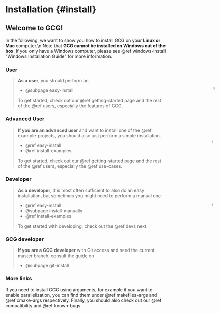 # Installation {#install}

## Welcome to GCG!
In the following, we want to show you how to install GCG on your **Linux or Mac** computer.\n
Note that **GCG cannot be installed on Windows out of the box**. If you only have a Windows computer, please see @ref windows-install "Windows Installation Guide" for more information.  

### User
<img src="user.png" style="height:4%; position:absolute; right:40px; margin-top:30px;">

> **As a user**, you should perform an
> * @subpage easy-install 
>
> To get started, check out our @ref getting-started page and the rest of the @ref users, especially the features of GCG.

### Advanced User
<img src="advanced-user.png" style="height:4.5%; position:absolute; right:40px; margin-top:40px;">

> **If you are an advanced user** and want to install one of the @ref example-projects, you should also just perform a simple installation.
> * @ref easy-install
> * @ref install-examples
>
> To get started, check out our @ref getting-started page and the rest of the @ref users, especially the @ref use-cases.

### Developer
<img src="developer.png" style="height:4.5%; position:absolute; right:40px; margin-top:50px;">

> **As a developer**, it is most often sufficient to also do an easy installation, but sometimes you might need to perform a manual one.
> * @ref easy-install
> * @subpage install-manually
> * @ref install-examples
>
> To get started with developing, check out the @ref devs next.

### GCG developer
> **If you are a GCG developer** with Git access and need the current master branch, consult the guide on
> * @subpage git-install

### More links
If you need to install GCG using arguments, for example if you want to enable parallelization, you can find them under @ref makefiles-args and @ref cmake-args respectively. Finally, you should also check out our @ref compatibility and @ref known-bugs.

